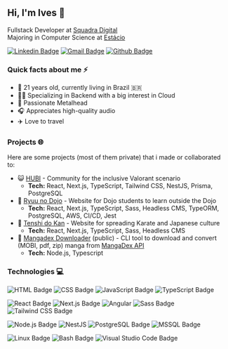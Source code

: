 ## Hi, I'm Ives 👋

<p>
  Fullstack Developer at <a href="https://www.squadra.com.br/">Squadra Digital</a><br/>
  Majoring in Computer Science at <a href="https://estacio.br/">Estácio</a>
</p>

[![Linkedin Badge](https://img.shields.io/badge/-LinkedIn-blue?style=flat-square&logo=Linkedin&logoColor=white&link=https://www.linkedin.com/in/ivesmw/)](https://www.linkedin.com/in/ivesmw)
[![Gmail Badge](https://img.shields.io/badge/-Gmail-d14836?style=flat-square&logo=Gmail&logoColor=white&link=mailto:ivesmw@gmail.com)](mailto:ivesmw@gmail.com)
[![Github Badge](http://img.shields.io/badge/-Github-black?style=flat-square&logo=github&link=https://github.com/mwives/)](https://github.com/mwives/) 

### Quick facts about me ⚡

- 🎂 21 years old, currently living in Brazil 🇧🇷
- 👨‍💻 Specializing in Backend with a big interest in Cloud
- 🤘 Passionate Metalhead
- 🎧 Appreciates high-quality audio
- ✈️ Love to travel

### Projects 🌐

Here are some projects (most of them private) that i made or collaborated to:

- 😺 [HUBI](https://www.hubinclusivo.com/) - Community for the inclusive Valorant scenario
  - **Tech:** React, Next.js, TypeScript, Tailwind CSS, NestJS, Prisma, PostgreSQL
- 🐉 [Ryuu no Dojo](https://www.ryuunodojo.com/) - Website for Dojo students to learn outside the Dojo
  - **Tech:** React, Next.js, TypeScript, Sass, Headless CMS, TypeORM, PostgreSQL, AWS, CI/CD, Jest
- 🥋 [Tenshi do Kan](https://www.tenshidokan.com.br/) - Website for spreading Karate and Japanese culture
  - **Tech:** React, Next.js, TypeScript, Sass, Headless CMS
- 📖 [Mangadex Downloader](https://github.com/naygo/mangadex-downloader) (public) - CLI tool to download and convert (MOBI, pdf, zip) manga from [MangaDex API](https://api.mangadex.org/docs/)
  - **Tech:** Node.js, Typescript

### Technologies 💻

![HTML Badge](https://img.shields.io/badge/-HTML5-E34F26?style=flat-square&logo=html5&logoColor=white)
![CSS Badge](https://img.shields.io/badge/-CSS3-1572B6?style=flat-square&logo=css3&logoColor=white)
![JavaScript Badge](https://img.shields.io/badge/-JavaScript-yellow?style=flat-square&logo=javascript&logoColor=white)
![TypeScript Badge](https://img.shields.io/badge/-TypeScript-blue?style=flat-square&logo=typescript&logoColor=white)

![React Badge](https://img.shields.io/badge/-React-blue?style=flat-square&logo=react&logoColor=white)
![Next.js Badge](https://img.shields.io/badge/-Next.js-000000?style=flat-square&logo=next.js&logoColor=white)
![Angular](https://img.shields.io/badge/-Angular-red?style=flat-square&logo=angular&logoColor=white)
![Sass Badge](https://img.shields.io/badge/-Sass-CC6699?style=flat-square&logo=sass&logoColor=white)
![Tailwind CSS Badge](https://img.shields.io/badge/-Tailwind%20CSS-38B2AC?style=flat-square&logo=tailwind-css&logoColor=white)

![Node.js Badge](https://img.shields.io/badge/-Node.js-green?style=flat-square&logo=node.js&logoColor=white)
![NestJS](https://img.shields.io/badge/-NestJS-E0234E?style=flat-square&logo=nestjs&logoColor=white) 
![PostgreSQL Badge](https://img.shields.io/badge/-PostgreSQL-blue?style=flat-square&logo=postgresql&logoColor=white)
![MSSQL Badge](https://img.shields.io/badge/-MSSQL-orange?style=flat-square&logo=microsoft-sql-server&logoColor=white)

![Linux Badge](https://img.shields.io/badge/-Linux-black?style=flat-square&logo=linux&logoColor=white)
![Bash Badge](https://img.shields.io/badge/-Bash-4EAA25?style=flat-square&logo=gnu-bash&logoColor=white)
![Visual Studio Code Badge](https://img.shields.io/badge/-Visual%20Studio%20Code-007ACC?style=flat-square&logo=visual-studio-code&logoColor=white)



